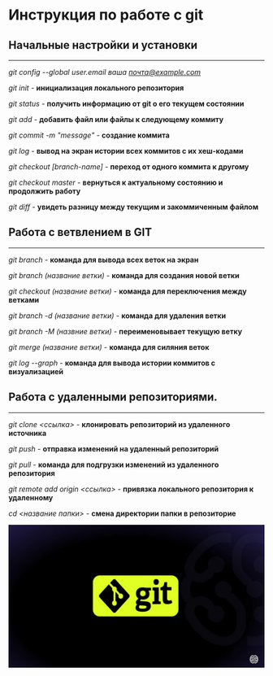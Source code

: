 # Инструкция по работе с git

## Начальные настройки и установки
*********

*git config --global user.email ваша почта@example.com*

*git init* - **инициализация локального репозитория**

*git status* - **получить информацию от git о его текущем состоянии**

*git add* - **добавить файл или файлы к следующему коммиту**

*git commit -m "message"* - **создание коммита**

*git log* - **вывод на экран истории всех коммитов с их хеш-кодами**

*git checkout [branch-name]* - **переход от одного коммита к другому**

*git checkout master* - **вернуться к актуальному состоянию и продолжить работу**

*git diff* - **увидеть разницу между текущим и закоммиченным файлом**


## Работа с ветвлением в GIT
***********

*git branch* - **команда для вывода всех веток на экран**

*git branch (название ветки)* - **команда для создания новой ветки**

*git checkout (название ветки)* - **команда для переключения между ветками**

*git branch -d (название ветки)* - **команда для удаления ветки**

*git branch -M (назвние ветки)* - **переименовывает текущую ветку**

*git merge (название ветки)* - **команда для силяния веток**

*git log --graph* - **команда для вывода истории коммитов с визуализацией**


## Работа с удаленными репозиториями.
**********

*git clone <ссылка>* - **клонировать репозиторий из удаленного источника**

*git push* - **отправка изменений на удаленный репозиторий**

*git pull* - **команда для подгрузки изменений из удаленного репозитория**

*git remote add origin <ссылка>* - **привязка локального репозитория к удаленному**

*cd <название папки>* - **смена директории папки в репозиторие**

![](Снимок.JPG)